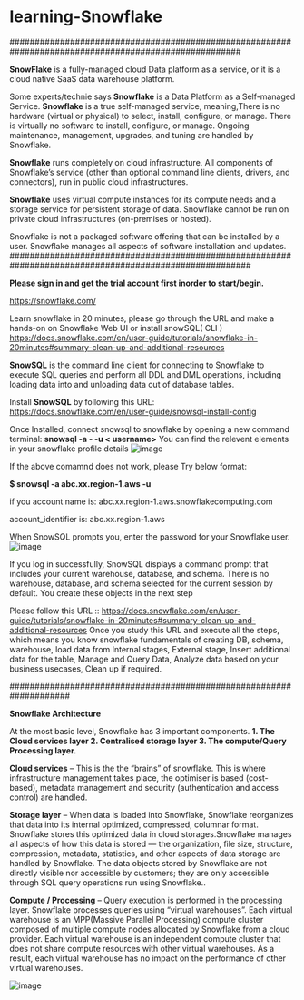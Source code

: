 # learning-Snowflake

######################################################################################################

**SnowFlake** is a fully-managed cloud Data platform as a service, or it is a cloud native SaaS data warehouse platform.

Some experts/technie says **Snowflake** is a Data Platform as a Self-managed Service.
**Snowflake** is a true self-managed service, meaning,There is no hardware (virtual or physical) to select, install, configure, or manage.
There is virtually no software to install, configure, or manage.
Ongoing maintenance, management, upgrades, and tuning are handled by Snowflake.

**Snowflake** runs completely on cloud infrastructure. All components of Snowflake’s service (other than optional command line clients, drivers, and connectors), run in public cloud infrastructures.

**Snowflake** uses virtual compute instances for its compute needs and a storage service for persistent storage of data. Snowflake cannot be run on private cloud infrastructures (on-premises or hosted).

Snowflake is not a packaged software offering that can be installed by a user. Snowflake manages all aspects of software installation and updates.
########################################################################################################

**Please sign in and get the trial account first inorder to start/begin.**

https://snowflake.com/

Learn snowflake in 20 minutes, please go through the URL and make a hands-on on Snowflake Web UI or install snowSQL( CLI )
https://docs.snowflake.com/en/user-guide/tutorials/snowflake-in-20minutes#summary-clean-up-and-additional-resources

**SnowSQL** is the command line client for connecting to Snowflake to execute SQL queries and perform all DDL and DML operations, 
including loading data into and unloading data out of database tables.

Install **SnowSQL** by following this URL: https://docs.snowflake.com/en/user-guide/snowsql-install-config

Once Installed, connect snowsql to snowflake by opening a new command terminal:
**snowsql -a <orgname>-<account name> -u < username>**
You can find the relevent elements in your snowflake profile details
![image](https://github.com/sushantasen/learning-Snowflake/assets/89632159/e97d88bc-6d26-43c3-bb95-5fa78b0c7fd8)

If the above comamnd does not work, please Try below format:

**$ snowsql -a abc.xx.region-1.aws -u**  

if you account name is: abc.xx.region-1.aws.snowflakecomputing.com

account_identifier is: abc.xx.region-1.aws

When SnowSQL prompts you, enter the password for your Snowflake user.
![image](https://github.com/sushantasen/learning-Snowflake/assets/89632159/3c50c692-a378-43f1-8685-732a09e24427)

If you log in successfully, SnowSQL displays a command prompt that includes your current warehouse, database, and schema.
There is no warehouse, database, and schema selected for the current session by default. You create these objects in the next step

Please follow this URL :: https://docs.snowflake.com/en/user-guide/tutorials/snowflake-in-20minutes#summary-clean-up-and-additional-resources
Once you study this URL and execute all the steps, which means you know snowflake fundamentals of creating DB, schema, warehouse, load data from Internal stages, External stage, Insert additional data for the table, Manage and Query Data, Analyze data based on your business usecases, Clean up if required.

####################################################################

**Snowflake Architecture**

At the most basic level, Snowflake has 3 important components. 
**1. The Cloud services layer
2. Centralised storage layer 
3. The compute/Query Processing layer.**

**Cloud services** – This is the the “brains” of snowflake. This is where infrastructure management takes place, the optimiser is based (cost-based), metadata management and security (authentication and access control) are handled.

**Storage layer** – When data is loaded into Snowflake, Snowflake reorganizes that data into its internal optimized, compressed, columnar format. Snowflake stores this optimized data in cloud storages.Snowflake manages all aspects of how this data is stored — the organization, file size, structure, compression, metadata, statistics, and other aspects of data storage are handled by Snowflake. The data objects stored by Snowflake are not directly visible nor accessible by customers; they are only accessible through SQL query operations run using Snowflake..

**Compute / Processing** – Query execution is performed in the processing layer. Snowflake processes queries using “virtual warehouses”. Each virtual warehouse is an MPP(Massive Parallel Processing) compute cluster composed of multiple compute nodes allocated by Snowflake from a cloud provider.
Each virtual warehouse is an independent compute cluster that does not share compute resources with other virtual warehouses. As a result, each virtual warehouse has no impact on the performance of other virtual warehouses.

![image](https://github.com/sushantasen/learning-Snowflake/assets/89632159/a2e8a6c7-3892-4ed3-94d3-bb6f4c28d43a)




